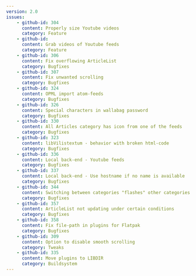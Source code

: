 ```yaml
---
version: 2.0
issues:
    - github-id: 304
      content: Properly size Youtube videos
      category: Feature
    - github-id: 
      content: Grab videos of Youtube feeds
      category: Feature
    - github-id: 306
      content: Fix overflowing ArticleList
      category: Bugfixes
    - github-id: 307
      content: Fix unwanted scrolling
      category: Bugfixes
    - github-id: 324
      content: OPML import atom-feeds
      category: Bugfixes
    - github-id: 326
      content: Special characters in wallabag password
      category: Bugfixes
    - github-id: 330
      content: All Articles category has icon from one of the feeds
      category: Bugfixes
    - github-id: 323
      content: libVilistextum - behavior with broken html-code
      category: Bugfixes
    - github-id: 336
      content: Local back-end - Youtube feeds
      category: Bugfixes
    - github-id: 337
      content: Local back-end - Use hostname if no name is available
      category: Bugfixes
    - github-id: 344
      content: Switching between categories "flashes" other categories' content
      category: Bugfixes
    - github-id: 357
      content: ArticleList not updating under certain conditions
      category: Bugfixes
    - github-id: 358
      content: Fix file-path in plugins for Flatpak
      category: Bugfixes
    - github-id: 309
      content: Option to disable smooth scrolling
      category: Tweaks
    - github-id: 335
      content: Move plugins to LIBDIR
      category: Buildsystem
---
```

